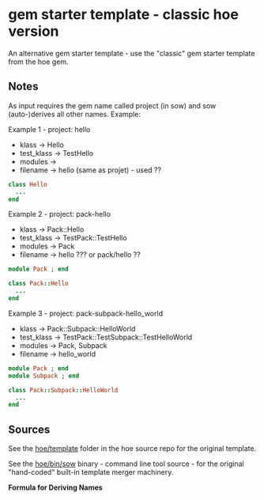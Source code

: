 # gem starter template - classic hoe version

An alternative gem starter template - use the "classic" gem starter template from the hoe gem.


## Notes

As input requires the gem name called project (in sow) and sow (auto-)derives all other names. Example:

Example 1 - project: hello

- klass -> Hello
- test_klass -> TestHello
- modules -> 
- filename -> hello  (same as projet) - used ??

```ruby
class Hello
  ...
end
```

Example 2 - project: pack-hello

- klass -> Pack::Hello
- test_klass -> TestPack::TestHello
- modules -> Pack
- filename -> hello ???  or pack/hello ??

```ruby
module Pack ; end

class Pack::Hello
  ...
end
```

Example 3 - project: pack-subpack-hello_world

- klass -> Pack::Subpack::HelloWorld
- test_klass -> TestPack::TestSubpack::TestHelloWorld
- modules -> Pack, Subpack
- filename -> hello_world

```ruby
module Pack ; end
module Subpack ; end

class Pack::Subpack::HelloWorld
  ...
end
```


## Sources

See the [hoe/template](https://github.com/seattlerb/hoe/tree/master/template) folder in the hoe source repo
for the original template.

See the [hoe/bin/sow](https://github.com/seattlerb/hoe/blob/master/bin/sow) binary - command line tool source - for
the original "hand-coded" built-in template merger machinery.


**Formula for Deriving Names**

```ruby

```
